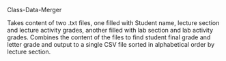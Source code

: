 Class-Data-Merger

Takes content of two .txt files, one filled with Student name, lecture section and lecture activity grades, another filled with lab section and lab activity grades. Combines the content of the files to find student final grade and letter grade and output to a single CSV file sorted in alphabetical order by lecture section.

